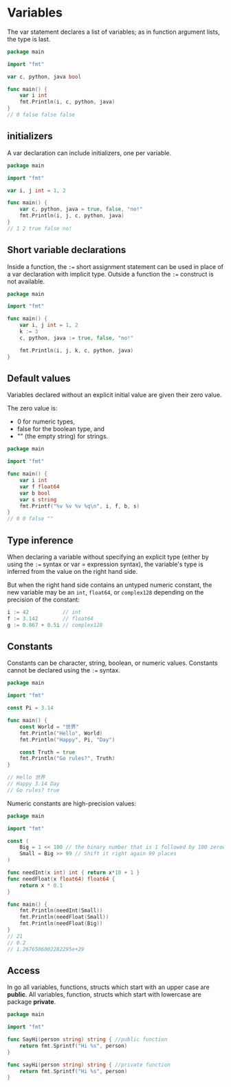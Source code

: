 # Variables

The var statement declares a list of variables; as in function argument lists, the type is last.

```go
package main

import "fmt"

var c, python, java bool

func main() {
    var i int
    fmt.Println(i, c, python, java)
}
// 0 false false false
```

## initializers

A var declaration can include initializers, one per variable.

```go
package main

import "fmt"

var i, j int = 1, 2

func main() {
    var c, python, java = true, false, "no!"
    fmt.Println(i, j, c, python, java)
}
// 1 2 true false no!
```

## Short variable declarations

Inside a function, the `:=` short assignment statement can be used in place of a var declaration with implicit type. Outside a function the `:=` construct is not available.

```go
package main

import "fmt"

func main() {
    var i, j int = 1, 2
    k := 3
    c, python, java := true, false, "no!"

    fmt.Println(i, j, k, c, python, java)
}
```

## Default values

Variables declared without an explicit initial value are given their zero value.

The zero value is:

- 0 for numeric types,
- false for the boolean type, and
- "" (the empty string) for strings.

```go
package main

import "fmt"

func main() {
    var i int
    var f float64
    var b bool
    var s string
    fmt.Printf("%v %v %v %q\n", i, f, b, s)
}
// 0 0 false ""
```

## Type inference

When declaring a variable without specifying an explicit type (either by using the `:=` syntax or var = expression syntax), the variable's type is inferred from the value on the right hand side.

But when the right hand side contains an untyped numeric constant, the new variable may be an `int`, `float64`, or `complex128` depending on the precision of the constant:

```go
i := 42           // int
f := 3.142        // float64
g := 0.867 + 0.5i // complex128
```

## Constants

Constants can be character, string, boolean, or numeric values. Constants cannot be declared using the `:=` syntax.

```go
package main

import "fmt"

const Pi = 3.14

func main() {
    const World = "世界"
    fmt.Println("Hello", World)
    fmt.Println("Happy", Pi, "Day")

    const Truth = true
    fmt.Println("Go rules?", Truth)
}

// Hello 世界
// Happy 3.14 Day
// Go rules? true
```

Numeric constants are high-precision values:

```go
package main

import "fmt"

const (
    Big = 1 << 100 // the binary number that is 1 followed by 100 zeroes.
    Small = Big >> 99 // Shift it right again 99 places
)

func needInt(x int) int { return x*10 + 1 }
func needFloat(x float64) float64 {
    return x * 0.1
}

func main() {
    fmt.Println(needInt(Small))
    fmt.Println(needFloat(Small))
    fmt.Println(needFloat(Big))
}
// 21
// 0.2
// 1.2676506002282295e+29
```

## Access

In go all variables, functions, structs which start with an upper case are **public**. All variables, function, structs which start with lowercase are package **private**.

```go
package main

import "fmt"

func SayHi(person string) string { //public function
    return fmt.Sprintf("Hi %s", person)
}

func sayHi(person string) string { //private function
    return fmt.Sprintf("Hi %s", person)
}
```